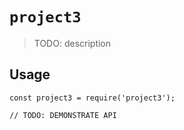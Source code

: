 # `project3`

> TODO: description

## Usage

```
const project3 = require('project3');

// TODO: DEMONSTRATE API
```
